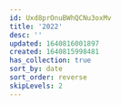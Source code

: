 ```yaml
---
id: Uxd8prOnuBWhQCNu3oxMv
title: '2022'
desc: ''
updated: 1640816001897
created: 1640815998481
has_collection: true
sort_by: date
sort_order: reverse
skipLevels: 2
---
```


